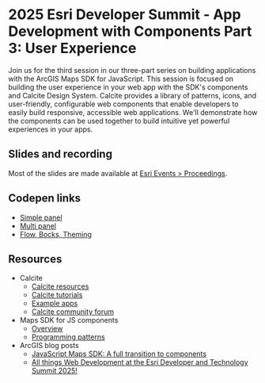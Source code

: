 # 2025 Esri Developer Summit - App Development with Components Part 3: User Experience 

Join us for the third session in our three-part series on building applications with the ArcGIS Maps SDK for JavaScript. This session is focused on building the user experience in your web app with the SDK's components and Calcite Design System. Calcite provides a library of patterns, icons, and user-friendly, configurable web components that enable developers to easily build responsive, accessible web applications. We'll demonstrate how the components can be used together to build intuitive yet powerful experiences in your apps.

## Slides and recording

Most of the slides are made available at [Esri Events > Proceedings](https://www.esri.com/en-us/about/events/index/proceedings).

## Codepen links

- [Simple panel](https://codepen.io/driskull/pen/jEOwpYp?editors=1000)
- [Multi panel](https://codepen.io/driskull/pen/QwWgBjO?editors=1000)
- [Flow, Bocks, Theming](https://codepen.io/driskull/pen/ZYEyMQE?editors=1000)

## Resources

- Calcite
  - [Calcite resources​](https://developers.arcgis.com/calcite-design-system/resources/)
  - [Calcite tutorials​​](https://developers.arcgis.com/calcite-design-system/tutorials/)
  - [Example apps](https://github.com/EsriDevEvents/dev-tech-summit-demo-templates)
  - [Calcite community forum​](https://community.esri.com/t5/calcite-design-system/ct-p/calcite-design-system)
- Maps SDK for JS components​
  - [Overview](https://developers.arcgis.com/javascript/latest/components/)
  - [Programming patterns](https://developers.arcgis.com/javascript/latest/programming-patterns/)
- ArcGIS blog posts​
  - [JavaScript Maps SDK: A full transition to components​](https://www.esri.com/arcgis-blog/products/js-api-arcgis/developers/javascript-maps-sdk-a-full-transition-to-components/)
  - [All things Web Development at the Esri Developer and Technology Summit 2025!​](https://www.esri.com/arcgis-blog/products/js-api-arcgis/developers/all-things-web-development-at-the-developer-and-technology-summit-2025/)
